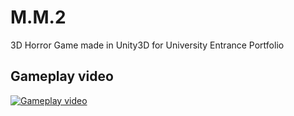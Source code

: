 # M.M.2
 3D Horror Game made in Unity3D for University Entrance Portfolio
 
## Gameplay video
[![Gameplay video](https://img.youtube.com/vi/y5PfSyaaKZ0/0.jpg)]( https://youtu.be/y5PfSyaaKZ0)
